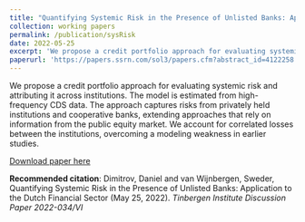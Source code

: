 ```yaml
---
title: "Quantifying Systemic Risk in the Presence of Unlisted Banks: Application to the Dutch Financial Sector "
collection: working papers
permalink: /publication/sysRisk
date: 2022-05-25
excerpt: 'We propose a credit portfolio approach for evaluating systemic risk and attributing it across institutions. The model is estimated from high-frequency CDS data. The approach captures risks from privately held institutions and cooperative banks, extending approaches that rely on information from the public equity market. We account for correlated losses between the institutions, overcoming a modeling weakness in earlier studies.'
paperurl: 'https://papers.ssrn.com/sol3/papers.cfm?abstract_id=4122258'
---
```

We propose a credit portfolio approach for evaluating systemic risk and attributing it across institutions. The model is estimated from high-frequency CDS data. The approach captures risks from privately held institutions and cooperative banks, extending approaches that rely on information from the public equity market. We account for correlated losses between the institutions, overcoming a modeling weakness in earlier studies.

[Download paper here](https://papers.ssrn.com/sol3/papers.cfm?abstract_id=4122258)

**Recommended citation**: Dimitrov, Daniel and van Wijnbergen, Sweder, Quantifying Systemic Risk in the Presence of Unlisted Banks: Application to the Dutch Financial Sector (May 25, 2022). *Tinbergen Institute Discussion Paper 2022-034/VI*
